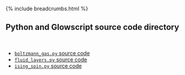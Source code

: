 {% include breadcrumbs.html %}

## Python and Glowscript source code directory
<div class="header_line"><br/></div>

- [`boltzmann_gas.py` source code](boltzmann_gas.py)
- [`fluid_layers.py` source code](fluid_layers.py)
- [`ising_spin.py` source code](ising_spin.py)


